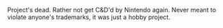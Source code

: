 Project's dead. Rather not get C&D'd by Nintendo again. Never meant to violate anyone's trademarks, it was just a hobby project.